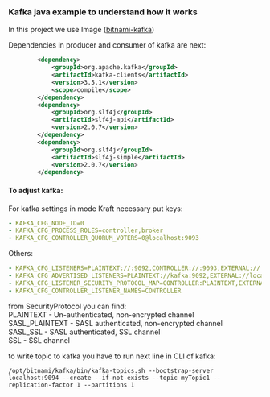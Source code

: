 <H3>Kafka java example to understand how it works</H3>

In this project we use Image ([bitnami-kafka](https://hub.docker.com/r/bitnami/kafka))

Dependencies in producer and consumer of kafka are next:
```xml
        <dependency>
            <groupId>org.apache.kafka</groupId>
            <artifactId>kafka-clients</artifactId>
            <version>3.5.1</version>
            <scope>compile</scope>
        </dependency>
        <dependency>
            <groupId>org.slf4j</groupId>
            <artifactId>slf4j-api</artifactId>
            <version>2.0.7</version>
        </dependency>
        <dependency>
            <groupId>org.slf4j</groupId>
            <artifactId>slf4j-simple</artifactId>
            <version>2.0.7</version>
        </dependency>
```

<H4>To adjust kafka:</H4>

For kafka settings in mode Kraft necessary put keys:
```yaml
- KAFKA_CFG_NODE_ID=0
- KAFKA_CFG_PROCESS_ROLES=controller,broker
- KAFKA_CFG_CONTROLLER_QUORUM_VOTERS=0@localhost:9093
```

Others:
```yaml
- KAFKA_CFG_LISTENERS=PLAINTEXT://:9092,CONTROLLER://:9093,EXTERNAL://:9094
- KAFKA_CFG_ADVERTISED_LISTENERS=PLAINTEXT://kafka:9092,EXTERNAL://localhost:9094
- KAFKA_CFG_LISTENER_SECURITY_PROTOCOL_MAP=CONTROLLER:PLAINTEXT,EXTERNAL:PLAINTEXT,PLAINTEXT:PLAINTEXT
- KAFKA_CFG_CONTROLLER_LISTENER_NAMES=CONTROLLER
```

from SecurityProtocol you can find:\
PLAINTEXT - Un-authenticated, non-encrypted channel\
SASL_PLAINTEXT - SASL authenticated, non-encrypted channel\
SASL_SSL - SASL authenticated, SSL channel\
SSL - SSL channel

to write topic to kafka you have to run next line in CLI of kafka:
```
/opt/bitnami/kafka/bin/kafka-topics.sh --bootstrap-server localhost:9094 --create --if-not-exists --topic myTopic1 --replication-factor 1 --partitions 1
```